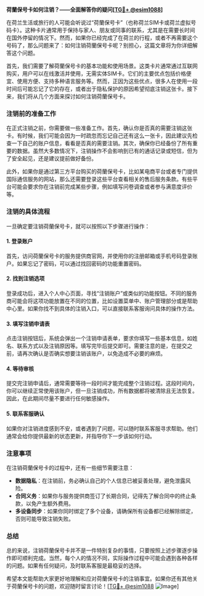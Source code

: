 **荷蘭保号卡如何注销？——全面解答你的疑问[[TG💪+ @esim1088](https://t.me/s/esim1088)]**

在荷兰生活或旅行的人可能会听说过“荷蘭保号卡”（也称荷兰SIM卡或荷兰虚拟号码卡）。这种卡片通常用于保持与家人、朋友或同事的联系，尤其是在需要长时间在国外停留的情况下。然而，如果你已经完成了在荷兰的行程，或者不再需要这个号码了，那么问题来了：如何注销荷蘭保号卡呢？别担心，这篇文章将为你详细解答这个问题。

首先，我们需要了解荷蘭保号卡的基本功能和使用场景。这类卡片通常通过互联网购买，用户可以在线激活并使用，无需实体SIM卡。它们的主要优点包括价格便宜、使用方便、支持多种语言服务等。然而，正因为这些优点，很多人在使用一段时间后可能忘记了它的存在，或者出于隐私保护的原因希望彻底注销这张卡。接下来，我们将从几个方面来探讨如何注销荷蘭保号卡。

### 注销前的准备工作

在正式注销之前，你需要做一些准备工作。首先，确认你是否真的需要注销这张卡。有时候，我们可能会因为一时疏忽而忘记自己还有这么一张卡，因此建议先检查一下自己的账户信息，看看是否真的需要注销。其次，确保你已经备份了所有重要的数据。虽然大多数情况下，注销操作不会影响到已有的通话记录或短信，但为了安全起见，还是建议提前做好备份。

此外，如果你是通过第三方平台购买的荷蘭保号卡，比如某电商平台或者专门提供国际通信服务的网站，那么还需要登录这些平台查看相关的售后服务条款。有些平台可能会要求你在注销前完成某些步骤，例如填写问卷调查或者参与满意度评价等。

### 注销的具体流程

一旦确定要注销荷蘭保号卡，就可以按照以下步骤进行操作：

#### 1. 登录账户

首先，访问荷蘭保号卡的服务提供商官网，并使用你的注册邮箱或手机号码登录账户。如果忘记了密码，可以通过找回密码的功能重置密码。

#### 2. 找到注销选项

登录成功后，进入个人中心页面，寻找“注销账户”或类似的功能按钮。不同的服务商可能会将这项功能放置在不同的位置，比如设置菜单中、账户管理部分或是帮助中心里。如果你找不到具体的注销入口，可以直接联系客服询问具体的操作方法。

#### 3. 填写注销申请表

点击注销按钮后，系统会弹出一个注销申请表单，要求你填写一些基本信息，如姓名、联系方式以及注销原因等。填写完毕后提交即可。需要注意的是，在提交之前，请再次确认是否确实想要注销该账户，以免造成不必要的麻烦。

#### 4. 等待审核

提交完注销申请后，通常需要等待一段时间才能完成整个注销过程。这段时间内，你可以继续正常使用该账户，但一旦注销成功，所有数据都将被清除且无法恢复。因此，在此期间尽量不要进行任何敏感操作。

#### 5. 联系客服确认

如果你对注销进度感到不安，或者遇到了问题，可以随时联系客服寻求帮助。他们通常会给你提供最新的状态更新，并指导你下一步该如何行动。

### 注意事项

在注销荷蘭保号卡的过程中，还有一些细节需要注意：

- **数据隐私**：在注销前，务必确认自己的个人信息已被妥善处理，避免泄露风险。
- **合同义务**：如果你与服务提供商签订了长期合同，记得先了解合同中的终止条款，以免产生额外费用。
- **多设备同步**：如果你同时绑定了多个设备，请确保所有设备都已经解除绑定，否则可能导致注销失败。

### 总结

总的来说，注销荷蘭保号卡并不是一件特别复杂的事情，只要按照上述步骤逐步操作即可顺利完成。当然，每个人的情况不同，实际操作过程中可能会遇到各种各样的问题。如果有任何疑问，及时联系客服是最稳妥的选择。

希望本文能帮助大家更好地理解和应对荷蘭保号卡的注销事宜。如果你还有其他关于荷蘭保号卡的问题，欢迎随时留言讨论！[[TG💪+ @esim1088](https://t.me/s/esim1088) ![Image](https://i.postimg.cc/4NQfJmqS/Snipaste-2025-05-13-00-14-12.png)]